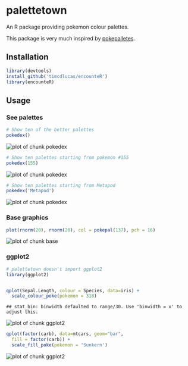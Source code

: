 palettetown
======


An R package providing pokemon colour palettes.

This package is very much inspired by [pokepalletes](http://pokepalettes.com/#charizard).



Installation
-------------


```r
library(devtools)
install_github('timcdlucas/encounteR')
library(encounteR)
```

Usage
------

### See palettes




```r
# Show ten of the better palettes
pokedex()
```

![plot of chunk pokedex](figure/pokedex-1.png) 

```r
# Show ten palettes starting from pokemon #155
pokedex(155)
```

![plot of chunk pokedex](figure/pokedex-2.png) 

```r
# Show ten palettes starting from Metapod
pokedex('Metapod')
```

![plot of chunk pokedex](figure/pokedex-3.png) 


### Base graphics


```r
plot(rnorm(20), rnorm(20), col = pokepal(137), pch = 16)
```

![plot of chunk base](figure/base-1.png) 

### ggplot2

```r
# palettetown doesn't import ggplot2
library(ggplot2)


qplot(Sepal.Length, colour = Species, data=iris) +
  scale_colour_poke(pokemon = 318)
```

```
## stat_bin: binwidth defaulted to range/30. Use 'binwidth = x' to adjust this.
```

![plot of chunk ggplot2](figure/ggplot2-1.png) 

```r
qplot(factor(carb), data=mtcars, geom="bar", 
  fill = factor(carb)) +
  scale_fill_poke(pokemon = 'Sunkern')
```

![plot of chunk ggplot2](figure/ggplot2-2.png) 






